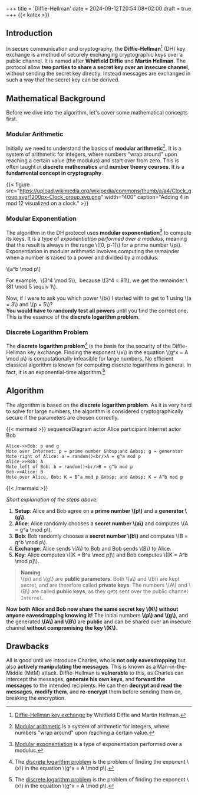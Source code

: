 +++
title = 'Diffie-Hellman'
date = 2024-09-12T20:54:08+02:00
draft = true
+++
{{< katex >}}

## Introduction

In secure communication and cryptography, the **Diffie-Hellman**[^DH] (DH) key exchange is a method of securely exchanging cryptographic keys over a public channel.
It is named after **Whitfield Diffie** and **Martin Hellman**.
The protocol allow **two parties to share a secret key over an insecure channel**, without sending the secret key directly.
Instead messages are exchanged in such a way that the secret key can be derived.

## Mathematical Background

Before we dive into the algorithm, let's cover some mathematical concepts first.

### Modular Arithmetic

Initially we need to understand the basics of **modular arithmetic**[^ModArith].
It is a system of arithmetic for integers, where numbers "wrap around" upon reaching a certain value (the modulus) and start over from zero.
This is often taught in **discrete mathematics** and **number theory courses**.
It is a **fundamental concept in cryptography**.

{{< figure src="https://upload.wikimedia.org/wikipedia/commons/thumb/a/a4/Clock_group.svg/1200px-Clock_group.svg.png" width="400" caption="Adding 4 in mod 12 visualized on a clock." >}}

### Modular Exponentiation

The algorithm in the DH protocol uses **modular exponentiation**[^ModExp] to compute its keys.
It is a type of *exponentiation performed over a modulus*, meaning that the result is always in the range \\([0, p-1]\\) for a prime number \\(p\\).
Exponentiation in modular arithmetic involves computing the remainder when a number is raised to a power and divided by a modulus:

\\[a^b \mod p\\]

For example,&nbsp; \\(3^4 \mod 5\\),&nbsp; because \\(3^4 = 81\\), we get the remainder \\(81 \mod 5 \equiv 1\\).

Now, if I were to ask you which power \\(b\\) I started with to get to 1 using \\(a = 3\\) and \\(p = 5\\)? \
**You would have to randomly test all powers** until you find the correct one.
This is the essence of the **discrete logarithm problem**.

### Discrete Logarithm Problem

The **discrete logarithm problem**[^DiscLog] is the basis for the security of the Diffie-Hellman key exchange.
Finding the exponent \\(x\\) in the equation \\(g^x = A \mod p\\) is computationally infeasible for large numbers.
No efficient classical algorithm is known for computing discrete logarithms in general. In fact, it is an exponential-time algorithm.[^DiscLog]

## Algorithm

The algorithm is based on the **discrete logarithm problem**.
As it is very hard to solve for large numbers, the algorithm is considered cryptographically secure if the parameters are chosen correctly.

{{< mermaid >}}
sequenceDiagram
    actor Alice
    participant Internet
    actor Bob

    Alice->>Bob: p and g
    Note over Internet: p = prime number &nbsp;and &nbsp; g = generator
    Note right of Alice: a = random()<br/>A = g^a mod p
    Alice->>Bob: A
    Note left of Bob: b = random()<br/>B = g^b mod p
    Bob->>Alice: B
    Note over Alice, Bob: K = B^a mod p &nbsp; and &nbsp; K = A^b mod p
{{< /mermaid >}}

*Short explanation of the steps above:*

1. **Setup**: Alice and Bob agree on a **prime number \\(p\\)** and a **generator \\(g\\)**.
2. **Alice**: Alice randomly chooses a **secret number \\(a\\)** and computes \\(A = g^a \mod p\\).
3. **Bob**: Bob randomly chooses a **secret number \\(b\\)** and computes \\(B = g^b \mod p\\).
4. **Exchange**: Alice sends \\(A\\) to Bob and Bob sends \\(B\\) to Alice.
5. **Key**: Alice computes \\([K = B^a \mod p]\\) and Bob computes \\([K = A^b \mod p]\\).

> **Naming**\
> \\(p\\) and \\(g\\) are **public parameters**.
> Both \\(a\\) and \\(b\\) are kept secret, and are therefore called **private keys**.
> The numbers \\(A\\) and \\(B\\) are called **public keys**, as they gets sent over the public channel `Internet`.

**Now both Alice and Bob now share the same secret key \\(K\\) without anyone eavesdropping knowing it!**
The initial numbers **\\(p\\) and \\(g\\)**, and the generated **\\(A\\) and \\(B\\)** are **public** and can be shared over an insecure channel **without compromising the key \\(K\\)**.

## Drawbacks

All is good until we introduce Charles, who is **not only eavesdropping** but also **actively manipulating the messages**.
This is known as a Man-in-the-Middle (MitM) attack.
Diffie-Hellman is **vulnerable** to this, as Charles can intercept the messages, **generate his own keys**, and **forward the messages** to the intended recipients. He can then **decrypt and read the messages**, **modify them**, and **re-encrypt** them before sending them on, breaking the encryption.

[^DH]: [Diffie-Hellman key exchange](https://en.wikipedia.org/wiki/Diffie%E2%80%93Hellman_key_exchange) by Whitfield Diffie and Martin Hellman.
[^ModExp]: [Modular exponentiation](https://en.wikipedia.org/wiki/Modular_exponentiation) is a type of exponentiation performed over a modulus.
[^ModArith]: [Modular arithmetic](https://en.wikipedia.org/wiki/Modular_arithmetic) is a system of arithmetic for integers, where numbers "wrap around" upon reaching a certain value.
[^DiscLog]: The [discrete logarithm problem](https://en.wikipedia.org/wiki/Discrete_logarithm) is the problem of finding the exponent \\(x\\) in the equation \\(g^x = A \mod p\\).
